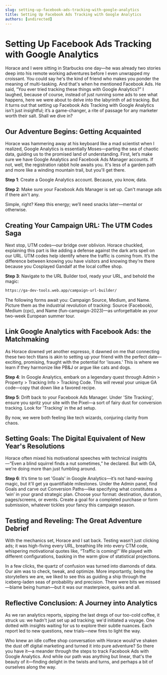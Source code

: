 ```yaml
---
slug: setting-up-facebook-ads-tracking-with-google-analytics
title: Setting Up Facebook Ads Tracking with Google Analytics
authors: [undirected]
---
```



# Setting Up Facebook Ads Tracking with Google Analytics

Horace and I were sitting in Starbucks one day—he was already two stories deep into his remote working adventures before I even unwrapped my croissant. You could say he's the kind of friend who makes you ponder the meaning of multi-tasking. And that's when he mentioned Facebook Ads. He said, “You ever tried tracking these things with Google Analytics?” I laughed, because of course, instead of just running some ads to see what happens, here we were about to delve into the labyrinth of ad tracking. But it turns out that setting up Facebook Ads Tracking with Google Analytics isn’t just insightful; it’s a game-changer, a rite of passage for any marketer worth their salt. Shall we dive in?

## Our Adventure Begins: Getting Acquainted

Horace was hammering away at his keyboard like a mad scientist when I realized, Google Analytics is essentially Moses—parting the sea of chaotic data, guiding us to the promised land of understanding. First, let’s make sure we have Google Analytics and Facebook Ads Manager accounts. If not, well, the registration rabbit hole awaits you. It's less of a garden path and more like a winding mountain trail, but you'll get there.

**Step 1**: Create a Google Analytics account. Because, you know, data.

**Step 2**: Make sure your Facebook Ads Manager is set up. Can't manage ads if there ain't any.

Simple, right? Keep this energy; we’ll need snacks later—mental or otherwise.

## Creating Your Campaign URL: The UTM Codes Saga

Next stop, UTM codes—our bridge over oblivion. Horace chuckled, explaining this part is like adding a defense against the dark arts spell on our URL. UTM codes help identify where the traffic is coming from. It’s the difference between knowing you have visitors and knowing they're there because you Cosplayed Gandalf at the local coffee shop.

**Step 3**: Navigate to the URL Builder tool, ready your URL, and behold the magic:

```html
https://ga-dev-tools.web.app/campaign-url-builder/
```

The following forms await you: Campaign Source, Medium, and Name. Picture them as the industrial revolution of tracking: Source (Facebook), Medium (cpc), and Name (fun-campaign-2023)—as unforgettable as your two-week European summer tour.

## Link Google Analytics with Facebook Ads: the Matchmaking

As Horace downed yet another espresso, it dawned on me that connecting these two tech titans is akin to setting up your friend with the perfect date—exciting, promising, fraught with the potential for 'issues.' This is where we learn if they harmonize like PB&J or argue like cats and dogs.

**Step 4**: In Google Analytics, embark on a legendary quest through Admin > Property > Tracking Info > Tracking Code. This will reveal your unique GA code—copy that down like a favored recipe.

**Step 5**: Drift back to your Facebook Ads Manager. Under 'Site Tracking', ensure you spritz your site with the Pixel—a sort of fairy dust for conversion tracking. Look for 'Tracking' in the ad setup.

By now, we were both feeling like tech wizards, conjuring clarity from chaos.

## Setting Goals: The Digital Equivalent of New Year's Resolutions

Horace often mixed his motivational speeches with technical insights—“Even a blind squirrel finds a nut sometimes,” he declared. But with GA, we're doing more than just fumbling around.

**Step 6**: It’s time to set 'Goals' in Google Analytics—it’s not hand-waving magic, but it'll get ya quantifiable milestones. Under the Admin panel, find Goals and carve out Conversion Paths—like specifying what constitutes a ‘win’ in your grand strategic plan. Choose your format: destination, duration, pages/screens, or events. Create a goal for a completed purchase or form submission, whatever tickles your fancy this campaign season.

## Testing and Reveling: The Great Adventure Debrief

With the mechanics set, Horace and I sat back. Testing wasn’t just clicking ads; it was high-fiving every URL, breathing life into every CTM code, whispering motivational quotes like, “Traffic is coming!” We played with different configurations, basking in the warm glow of statistical projections.

In a few clicks, the quartz of confusion was turned into diamonds of data. Our aim was to check, tweak, and optimize. More importantly, being the storytellers we are, we liked to see this as guiding a ship through the iceberg-laden seas of probability and precision. There were bits we missed—blame being human—but it was our masterpiece, quirks and all.

## Reflective Conclusion: A Journey into Analytics

As we ran analytics reports, sipping the last dregs of our too-cold coffee, it struck us: we hadn't just set up ad tracking; we'd initiated a voyage. One dotted with insights waiting for us to explore their subtle nuances. Each report led to new questions, new trials—new fires to light the way.

Who knew an idle coffee shop conversation with Horace would've shaken the dust off digital marketing and turned it into pure adventure? So there you have it—a meander through the steps to track Facebook Ads with Google Analytics. And while our path was anything but linear, that's the beauty of it—finding delight in the twists and turns, and perhaps a bit of ourselves along the way.